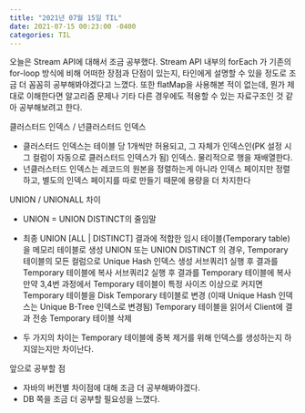 ```yaml
---
title: "2021년 07월 15일 TIL"
date: 2021-07-15 00:23:00 -0400
categories: TIL
---
```


오늘은 Stream API에 대해서 조금 공부했다.
Stream API 내부의 forEach 가 기존의 for-loop 방식에 비해 어떠한 장점과 단점이 있는지, 타인에게 설명할 수 있을 정도로 조금 더 꼼꼼히 공부해봐야겠다고 느꼈다.
또한 flatMap을 사용해본 적이 없는데, 뭔가 제대로 이해한다면 알고리즘 문제나 기타 다른 경우에도 적용할 수 있는 자료구조인 것 같아 공부해보려고 한다.

클러스터드 인덱스 / 넌클러스터드 인덱스
- 클러스터드 인덱스는 테이블 당 1개씩만 허용되고, 그 자체가 인덱스인(PK 설정 시 그 컬럼이 자동으로 클러스터드 인덱스가 됨) 인덱스. 물리적으로 행을 재배열한다.
- 넌클러스터드 인덱스는 레코드의 원본을 정렬하는게 아니라 인덱스 페이지만 정렬하고, 별도의 인덱스 페이지를 따로 만들기 때문에 용량을 더 차지한다

UNION / UNIONALL 차이
- UNION = UNION DISTINCT의 줄임말
- 최종 UNION [ALL | DISTINCT] 결과에 적합한 임시 테이블(Temporary table)을 메모리 테이블로 생성
  UNION 또는 UNION DISTINCT 의 경우, Temporary 테이블의 모든 컬럼으로 Unique Hash 인덱스 생성
  서브쿼리1 실행 후 결과를 Temporary 테이블에 복사
  서브쿼리2 실행 후 결과를 Temporary 테이블에 복사
  만약 3,4번 과정에서 Temporary 테이블이 특정 사이즈 이상으로 커지면 Temporary 테이블을 Disk Temporary 테이블로 변경  (이때 Unique Hash 인덱스는 Unique B-Tree 인덱스로 변경됨)
  Temporary 테이블을 읽어서 Client에 결과 전송
  Temporary 테이블 삭제
  
- 두 가지의 차이는 Temporary 테이블에 중복 제거를 위해 인덱스를 생성하는지 하지않는지만 차이난다.


앞으로 공부할 점
- 자바의 버전별 차이점에 대해 조금 더 공부해봐야겠다.
- DB 쪽을 조금 더 공부할 필요성을 느꼈다.
